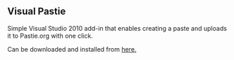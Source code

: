 ## Visual Pastie ##

Simple Visual Studio 2010 add-in that enables creating a paste and uploads it to Pastie.org with one click.

Can be downloaded and installed from [here.](http://visualstudiogallery.msdn.microsoft.com/ea23f9a7-a942-45b2-87e6-5df6ff0444ff)